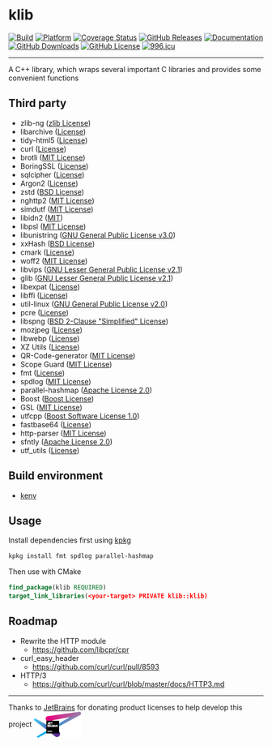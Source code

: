 # klib

[![Build](https://github.com/KaiserLancelot/klib/actions/workflows/build.yml/badge.svg)](https://github.com/KaiserLancelot/klib/actions/workflows/build.yml)
[![Platform](https://img.shields.io/badge/Platform-Debian%2011-brightgreen)](https://www.debian.org/)
[![Coverage Status](https://coveralls.io/repos/github/KaiserLancelot/klib/badge.svg?branch=main)](https://coveralls.io/github/KaiserLancelot/klib?branch=main)
[![GitHub Releases](https://img.shields.io/github/release/KaiserLancelot/klib)](https://github.com/KaiserLancelot/klib/releases/latest)
[![Documentation](https://img.shields.io/badge/docs-doxygen-blue)](https://kaiserlancelot.github.io/klib)
[![GitHub Downloads](https://img.shields.io/github/downloads/KaiserLancelot/klib/total)](https://github.com/KaiserLancelot/klib/releases)
[![GitHub License](https://img.shields.io/github/license/KaiserLancelot/klib)](https://github.com/KaiserLancelot/klib/blob/main/LICENSE)
[![996.icu](https://img.shields.io/badge/link-996.icu-red.svg)](https://996.icu)

---

A C++ library, which wraps several important C libraries and provides some convenient functions

## Third party

- zlib-ng ([zlib License](https://github.com/zlib-ng/zlib-ng/blob/develop/LICENSE.md))
- libarchive ([License](https://github.com/libarchive/libarchive/blob/master/COPYING))
- tidy-html5 ([License](https://github.com/htacg/tidy-html5/blob/next/README/LICENSE.md))
- curl ([License](https://github.com/curl/curl/blob/master/COPYING))
- brotli ([MIT License](https://github.com/google/brotli/blob/master/LICENSE))
- BoringSSL ([License](https://boringssl.googlesource.com/boringssl/+/refs/heads/master-with-bazel/LICENSE))
- sqlcipher ([License](https://github.com/sqlcipher/sqlcipher/blob/master/LICENSE))
- Argon2 ([License](https://github.com/P-H-C/phc-winner-argon2/blob/master/LICENSE))
- zstd ([BSD License](https://github.com/facebook/zstd/blob/dev/LICENSE))
- nghttp2 ([MIT License](https://github.com/nghttp2/nghttp2/blob/master/COPYING))
- simdutf ([MIT License](https://github.com/simdutf/simdutf/blob/master/LICENSE-MIT))
- libidn2 ([MIT](https://gitlab.com/libidn/libidn2/-/blob/master/COPYING))
- libpsl ([MIT License](https://github.com/rockdaboot/libpsl/blob/master/LICENSE))
- libunistring ([GNU General Public License v3.0](https://git.savannah.gnu.org/gitweb/?p=libunistring.git;a=blob;f=COPYING;h=94a9ed024d3859793618152ea559a168bbcbb5e2;hb=refs/heads/master))
- xxHash ([BSD License](https://github.com/Cyan4973/xxHash/blob/dev/LICENSE))
- cmark ([License](https://github.com/commonmark/cmark/blob/master/COPYING))
- woff2 ([MIT License](https://github.com/google/woff2/blob/master/LICENSE))
- libvips ([GNU Lesser General Public License v2.1](https://github.com/libvips/libvips/blob/master/COPYING))
- glib ([GNU Lesser General Public License v2.1](https://gitlab.gnome.org/GNOME/glib/-/blob/main/COPYING))
- libexpat ([License](https://github.com/libexpat/libexpat/blob/master/expat/COPYING))
- libffi ([License](https://github.com/libffi/libffi/blob/master/LICENSE))
- util-linux ([GNU General Public License v2.0](https://github.com/util-linux/util-linux/blob/master/COPYING))
- pcre ([License](https://github.com/luvit/pcre/blob/master/LICENCE))
- libspng ([BSD 2-Clause "Simplified" License](https://github.com/randy408/libspng/blob/master/LICENSE))
- mozjpeg ([License](https://github.com/mozilla/mozjpeg/blob/master/LICENSE.md))
- libwebp ([License](https://chromium.googlesource.com/webm/libwebp/+/refs/heads/main/COPYING))
- XZ Utils ([License](https://git.tukaani.org/?p=xz.git;a=blob;f=COPYING;h=20e60d5b2427334e1fec6701e7c5ad0da0bc8a5d;hb=HEAD))
- QR-Code-generator ([MIT License](https://github.com/nayuki/QR-Code-generator#license))
- Scope Guard ([MIT License](https://github.com/Neargye/scope_guard/blob/master/LICENSE))
- fmt ([License](https://github.com/fmtlib/fmt/blob/master/LICENSE.rst))
- spdlog ([MIT License](https://github.com/gabime/spdlog/blob/v1.x/LICENSE))
- parallel-hashmap ([Apache License 2.0](https://github.com/greg7mdp/parallel-hashmap/blob/master/LICENSE))
- Boost ([Boost License](https://www.boost.org/users/license.html))
- GSL ([MIT License](https://github.com/Microsoft/GSL/blob/master/LICENSE))
- utfcpp ([Boost Software License 1.0](https://github.com/nemtrif/utfcpp/blob/master/LICENSE))
- fastbase64 ([License](https://github.com/lemire/fastbase64/blob/master/LICENSE))
- http-parser ([MIT License](https://github.com/nodejs/http-parser/blob/main/LICENSE-MIT))
- sfntly ([Apache License 2.0](https://github.com/rillig/sfntly/blob/master/cpp/COPYING.txt))
- utf_utils ([License](https://github.com/BobSteagall/utf_utils/blob/master/LICENSE.txt))

## Build environment

- [kenv](https://github.com/KaiserLancelot/kenv)

## Usage

Install dependencies first using [kpkg](https://github.com/KaiserLancelot/kpkg)

```bash
kpkg install fmt spdlog parallel-hashmap
```

Then use with CMake

```cmake
find_package(klib REQUIRED)
target_link_libraries(<your-target> PRIVATE klib::klib)
```

## Roadmap

- Rewrite the HTTP module
  - https://github.com/libcpr/cpr
- curl_easy_header
  - https://github.com/curl/curl/pull/8593
- HTTP/3
  - https://github.com/curl/curl/blob/master/docs/HTTP3.md

---

Thanks to [JetBrains](https://www.jetbrains.com/) for donating product licenses to help develop this project <a href="https://www.jetbrains.com/"><img src="logo/jetbrains.svg" width="94" align="center" /></a>
